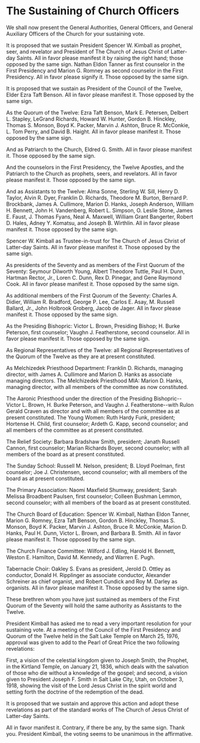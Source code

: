 # The Sustaining of Church Officers

We shall now present the General Authorities, General Officers, and General
Auxiliary Officers of the Church for your sustaining vote.

It is proposed that we sustain President Spencer W. Kimball as prophet, seer,
and revelator and President of The Church of Jesus Christ of Latter-day
Saints. All in favor please manifest it by raising the right hand; those
opposed by the same sign. Nathan Eldon Tanner as first counselor in the First
Presidency and Marion G. Romney as second counselor in the First Presidency.
All in favor please signify it. Those opposed by the same sign.

It is proposed that we sustain as President of the Council of the Twelve,
Elder Ezra Taft Benson. All in favor please manifest it. Those opposed by the
same sign.

As the Quorum of the Twelve: Ezra Taft Benson, Mark E. Petersen, Delbert L.
Stapley, LeGrand Richards, Howard W. Hunter, Gordon B. Hinckley, Thomas S.
Monson, Boyd K. Packer, Marvin J. Ashton, Bruce R. McConkie, L. Tom Perry, and
David B. Haight. All in favor please manifest it. Those opposed by the same
sign.

And as Patriarch to the Church, Eldred G. Smith. All in favor please manifest
it. Those opposed by the same sign.

And the counselors in the First Presidency, the Twelve Apostles, and the
Patriarch to the Church as prophets, seers, and revelators. All in favor
please manifest it. Those opposed by the same sign.

And as Assistants to the Twelve: Alma Sonne, Sterling W. Sill, Henry D.
Taylor, Alvin R. Dyer, Franklin D. Richards, Theodore M. Burton, Bernard P.
Brockbank, James A. Cullimore, Marion D. Hanks, Joseph Anderson, William H.
Bennett, John H. Vandenberg, Robert L. Simpson, O. Leslie Stone, James E.
Faust, J. Thomas Fyans, Neal A. Maxwell, William Grant Bangerter, Robert D.
Hales, Adney Y. Komatsu, and Joseph B. Wirthlin. All in favor please manifest
it. Those opposed by the same sign.

Spencer W. Kimball as Trustee-in-trust for The Church of Jesus Christ of
Latter-day Saints. All in favor please manifest it. Those opposed by the same
sign.

As presidents of the Seventy and as members of the First Quorum of the
Seventy: Seymour Dilworth Young, Albert Theodore Tuttle, Paul H. Dunn, Hartman
Rector, Jr., Loren C. Dunn, Rex D. Pinegar, and Gene Raymond Cook. All in
favor please manifest it. Those opposed by the same sign.

As additional members of the First Quorum of the Seventy: Charles A. Didier,
William R. Bradford, George P. Lee, Carlos E. Asay, M. Russell Ballard, Jr.,
John Holbrook Groberg, Jacob de Jager. All in favor please manifest it. Those
opposed by the same sign.

As the Presiding Bishopric: Victor L. Brown, Presiding Bishop; H. Burke
Peterson, first counselor; Vaughn J. Featherstone, second counselor. All in
favor please manifest it. Those opposed by the same sign.

As Regional Representatives of the Twelve: all Regional Representatives of the
Quorum of the Twelve as they are at present constituted.

As Melchizedek Priesthood Department: Franklin D. Richards, managing director,
with James A. Cullimore and Marion D. Hanks as associate managing directors.
The Melchizedek Priesthood MIA: Marion D. Hanks, managing director, with all
members of the committee as now constituted.

The Aaronic Priesthood under the direction of the Presiding Bishopric--Victor
L. Brown, H. Burke Peterson, and Vaughn J. Featherstone--with Rulon Gerald
Craven as director and with all members of the committee as at present
constituted. The Young Women: Ruth Hardy Funk, president; Hortense H. Child,
first counselor; Ardeth G. Kapp, second counselor; and all members of the
committee as at present constituted.

The Relief Society: Barbara Bradshaw Smith, president; Janath Russell Cannon,
first counselor; Marian Richards Boyer, second counselor; with all members of
the board as at present constituted.

The Sunday School: Russell M. Nelson, president; B. Lloyd Poelman, first
counselor; Joe J. Christensen, second counselor; with all members of the board
as at present constituted.

The Primary Association: Naomi Maxfield Shumway, president; Sarah Melissa
Broadbent Paulsen, first counselor; Colleen Bushman Lemmon, second counselor;
with all members of the board as at present constituted.

The Church Board of Education: Spencer W. Kimball, Nathan Eldon Tanner, Marion
G. Romney, Ezra Taft Benson, Gordon B. Hinckley, Thomas S. Monson, Boyd K.
Packer, Marvin J. Ashton, Bruce R. McConkie, Marion D. Hanks, Paul H. Dunn,
Victor L. Brown, and Barbara B. Smith. All in favor please manifest it. Those
opposed by the same sign.

The Church Finance Committee: Wilford J. Edling, Harold H. Bennett, Weston E.
Hamilton, David M. Kennedy, and Warren E. Pugh.

Tabernacle Choir: Oakley S. Evans as president, Jerold D. Ottley as conductor,
Donald H. Ripplinger as associate conductor, Alexander Schreiner as chief
organist, and Robert Cundick and Roy M. Darley as organists. All in favor
please manifest it. Those opposed by the same sign.

These brethren whom you have just sustained as members of the First Quorum of
the Seventy will hold the same authority as Assistants to the Twelve.

President Kimball has asked me to read a very important resolution for your
sustaining vote. At a meeting of the Council of the First Presidency and
Quorum of the Twelve held in the Salt Lake Temple on March 25, 1976, approval
was given to add to the Pearl of Great Price the two following revelations:

First, a vision of the celestial kingdom given to Joseph Smith, the Prophet,
in the Kirtland Temple, on January 21, 1836, which deals with the salvation of
those who die without a knowledge of the gospel; and second, a vision given to
President Joseph F. Smith in Salt Lake City, Utah, on October 3, 1918, showing
the visit of the Lord Jesus Christ in the spirit world and setting forth the
doctrine of the redemption of the dead.

It is proposed that we sustain and approve this action and adopt these
revelations as part of the standard works of The Church of Jesus Christ of
Latter-day Saints.

All in favor manifest it. Contrary, if there be any, by the same sign. Thank
you. President Kimball, the voting seems to be unanimous in the affirmative.

